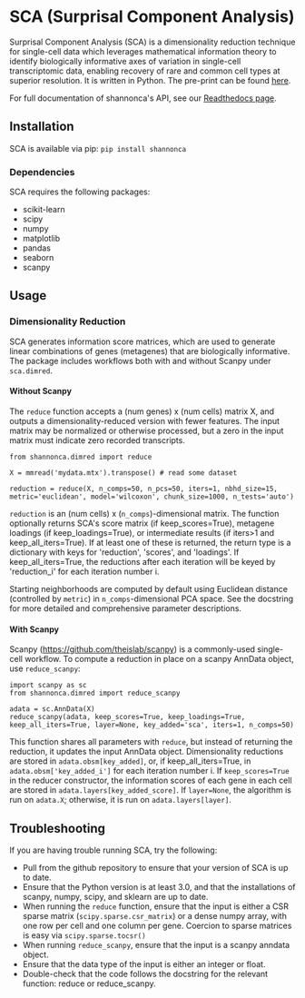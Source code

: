 # SCA (Surprisal Component Analysis)

Surprisal Component Analysis (SCA) is a dimensionality reduction technique for single-cell data which leverages mathematical information theory to identify biologically informative axes of variation in single-cell transcriptomic data, enabling recovery of rare and common cell types at superior resolution. It is written in Python. The pre-print can be found [here](https://www.biorxiv.org/content/10.1101/2021.01.19.427303v1).

For full documentation of shannonca's API, see our [Readthedocs page](https://shannonca.readthedocs.io/). 

## Installation

SCA is available via pip:
```pip install shannonca```

### Dependencies
SCA requires the following packages:

* scikit-learn
* scipy
* numpy
* matplotlib
* pandas
* seaborn
* scanpy


## Usage
### Dimensionality Reduction
SCA generates information score matrices, which are used to generate linear combinations of genes (metagenes) that are biologically informative. The package includes workflows both with and without Scanpy under `sca.dimred`.

#### Without Scanpy
The `reduce` function accepts a (num genes) x (num cells) matrix X, and outputs a dimensionality-reduced version with fewer features. The input matrix may be normalized or otherwise processed, but a zero in the input matrix must indicate zero recorded transcripts.
```
from shannonca.dimred import reduce

X = mmread('mydata.mtx').transpose() # read some dataset

reduction = reduce(X, n_comps=50, n_pcs=50, iters=1, nbhd_size=15, metric='euclidean', model='wilcoxon', chunk_size=1000, n_tests='auto')
```
`reduction` is an (num cells) x (`n_comps`)-dimensional matrix. The function optionally returns SCA's score matrix (if keep_scores=True), metagene loadings (if keep_loadings=True), or intermediate results (if iters>1 and keep_all_iters=True). If at least one of these is returned, the return type is a dictionary with keys for 'reduction', 'scores', and 'loadings'. If keep_all_iters=True, the reductions after each iteration will be keyed by 'reduction_i' for each iteration number i. 

Starting neighborhoods are computed by default using Euclidean distance (controlled by `metric`) in `n_comps`-dimensional PCA space. See the docstring for more detailed and comprehensive parameter descriptions.

#### With Scanpy
Scanpy (https://github.com/theislab/scanpy) is a commonly-used single-cell workflow. To compute a reduction in place on a scanpy AnnData object, use `reduce_scanpy`:
```
import scanpy as sc
from shannonca.dimred import reduce_scanpy

adata = sc.AnnData(X)
reduce_scanpy(adata, keep_scores=True, keep_loadings=True, keep_all_iters=True, layer=None, key_added='sca', iters=1, n_comps=50)
```
This function shares all parameters with `reduce`, but instead of returning the reduction, it updates the input AnnData object. Dimensionality reductions are stored in `adata.obsm[key_added]`, or, if keep_all_iters=True, in `adata.obsm['key_added_i']` for each iteration number i. If `keep_scores=True` in the reducer constructor, the information scores of each gene in each cell are stored in `adata.layers[key_added_score]`. If `layer=None`, the algorithm is run on `adata.X`; otherwise, it is run on `adata.layers[layer]`.

## Troubleshooting
If you are having trouble running SCA, try the following:

* Pull from the github repository to ensure that your version of SCA is up to date. 
* Ensure that the Python version is at least 3.0, and that the installations of scanpy, numpy, scipy, and sklearn are up to date. 
* When running the `reduce` function, ensure that the input is either a CSR sparse matrix (`scipy.sparse.csr_matrix`) or a dense numpy array, with one row per cell and one column per gene. Coercion to sparse matrices is easy via `scipy.sparse.tocsr()`
* When running `reduce_scanpy`, ensure that the input is a scanpy anndata object. 
* Ensure that the data type of the input is either an integer or float. 
* Double-check that the code follows the docstring for the relevant function: reduce or reduce_scanpy.
